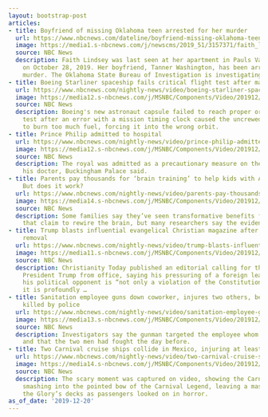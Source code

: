 ```yaml
---
layout: bootstrap-post
articles:
- title: Boyfriend of missing Oklahoma teen arrested for her murder
  url: https://www.nbcnews.com/dateline/boyfriend-missing-oklahoma-teen-faith-lindsey-arrested-her-murder-n1106046
  image: https://media1.s-nbcnews.com/j/newscms/2019_51/3157371/faith_lindsey_main_art_89d786cc7d7068502572ecba765d073a-fit-2000w_8997b275c93d213c4ecda32adf3b6610.nbcnews-fp-1200-630.png
  source: NBC News
  description: Faith Lindsey was last seen at her apartment in Pauls Valley, Oklahoma,
    on October 28, 2019. Her boyfriend, Tanner Washington, has been arrested in her
    murder. The Oklahoma State Bureau of Investigation is investigating.
- title: Boeing Starliner spaceship fails critical flight test after malfunction
  url: https://www.nbcnews.com/nightly-news/video/boeing-starliner-spaceship-fails-critical-flight-test-after-malfunction-75471429517
  image: https://media12.s-nbcnews.com/j/MSNBC/Components/Video/201912/nn_tco_boeing_rocket_wrong_orbit_191220_1920x1080.nbcnews-fp-1200-630.jpg
  source: NBC News
  description: Boeing's new astronaut capsule failed to reach proper orbit in crucial
    test after an error with a mission timing clock caused the uncrewed spaceship
    to burn too much fuel, forcing it into the wrong orbit.
- title: Prince Philip admitted to hospital
  url: https://www.nbcnews.com/nightly-news/video/prince-philip-admitted-to-hospital-75470405557
  image: https://media12.s-nbcnews.com/j/MSNBC/Components/Video/201912/nn_ksi_prince_philip_hospitalized_191220_1920x1080.nbcnews-fp-1200-630.jpg
  source: NBC News
  description: The royal was admitted as a precautionary measure on the advice of
    his doctor, Buckingham Palace said.
- title: Parents pay thousands for ‘brain training’ to help kids with ADHD and autism.
    But does it work?
  url: https://www.nbcnews.com/nightly-news/video/parents-pay-thousands-for-brain-training-to-help-kids-with-adhd-and-autism-but-does-it-work-75469381817
  image: https://media14.s-nbcnews.com/j/MSNBC/Components/Video/201912/nn_ksn_brain_balance_investigation_191220_1920x1080.nbcnews-fp-1200-630.jpg
  source: NBC News
  description: Some families say they’ve seen transformative benefits from programs
    that claim to rewire the brain, but many researchers say the evidence is thin.
- title: Trump blasts influential evangelical Christian magazine after call for his
    removal
  url: https://www.nbcnews.com/nightly-news/video/trump-blasts-influential-evangelical-christian-magazine-after-call-for-his-removal-75468357930
  image: https://media11.s-nbcnews.com/j/MSNBC/Components/Video/201912/nn_pal_trump_christianity_today_191220_1920x1080.nbcnews-fp-1200-630.jpg
  source: NBC News
  description: Christianity Today published an editorial calling for the removal of
    President Trump from office, saying his pressuring of a foreign leader to investigate
    his political opponent is “not only a violation of the Constitution; more importantly,
    it is profoundly …
- title: Sanitation employee guns down coworker, injures two others, before being
    killed by police
  url: https://www.nbcnews.com/nightly-news/video/sanitation-employee-guns-down-coworker-injures-two-others-before-being-killed-by-police-75468869705
  image: https://media13.s-nbcnews.com/j/MSNBC/Components/Video/201912/nn_ggu_nc_workplace_shooting_191220_1920x1080.nbcnews-fp-1200-630.jpg
  source: NBC News
  description: Investigators say the gunman targeted the employee whom he killed,
    and that the two men had fought the day before.
- title: Two Carnival cruise ships collide in Mexico, injuring at least six people
  url: https://www.nbcnews.com/nightly-news/video/two-carnival-cruise-ships-collide-in-mexico-injuring-at-least-six-people-75468357829
  image: https://media14.s-nbcnews.com/j/MSNBC/Components/Video/201912/nn_ksa_cruise_ships_collide_1912_1920x1080.nbcnews-fp-1200-630.jpg
  source: NBC News
  description: The scary moment was captured on video, showing the Carnival Glory
    smashing into the pointed bow of the Carnival Legend, leaving a massive gash in
    the Glory’s decks as passengers looked on in horror.
as_of_date: '2019-12-20'
---
```


